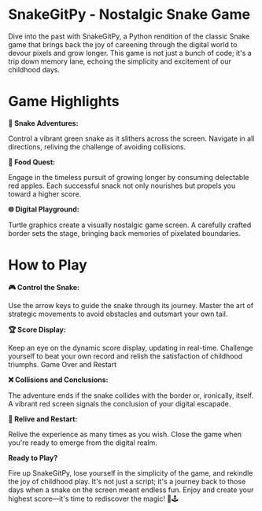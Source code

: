 # SnakeGitPy - Nostalgic Snake Game
Dive into the past with SnakeGitPy, a Python rendition of the classic Snake game that brings back the joy of careening through the digital 
world to devour pixels and grow longer. This game is not just a bunch of code; it's a trip down memory lane, echoing the simplicity and excitement 
of our childhood days.

# Game Highlights
**🐍 Snake Adventures:**

Control a vibrant green snake as it slithers across the screen.
Navigate in all directions, reliving the challenge of avoiding collisions.

**🍎 Food Quest:**

Engage in the timeless pursuit of growing longer by consuming delectable red apples.
Each successful snack not only nourishes but propels you toward a higher score.

**🌐 Digital Playground:**

Turtle graphics create a visually nostalgic game screen.
A carefully crafted border sets the stage, bringing back memories of pixelated boundaries.

# How to Play
**🎮 Control the Snake:**

Use the arrow keys to guide the snake through its journey.
Master the art of strategic movements to avoid obstacles and outsmart your own tail.

**🏆 Score Display:**

Keep an eye on the dynamic score display, updating in real-time.
Challenge yourself to beat your own record and relish the satisfaction of childhood triumphs.
Game Over and Restart

**❌ Collisions and Conclusions:**

The adventure ends if the snake collides with the border or, ironically, itself.
A vibrant red screen signals the conclusion of your digital escapade.

**🔁 Relive and Restart:**

Relive the experience as many times as you wish.
Close the game when you're ready to emerge from the digital realm.

**Ready to Play?**

Fire up SnakeGitPy, lose yourself in the simplicity of the game, and rekindle the joy of childhood play. It's not just a script; it's a journey 
back to those days when a snake on the screen meant endless fun. Enjoy and create your highest score—it's time to rediscover the magic! 🚀🕹️
